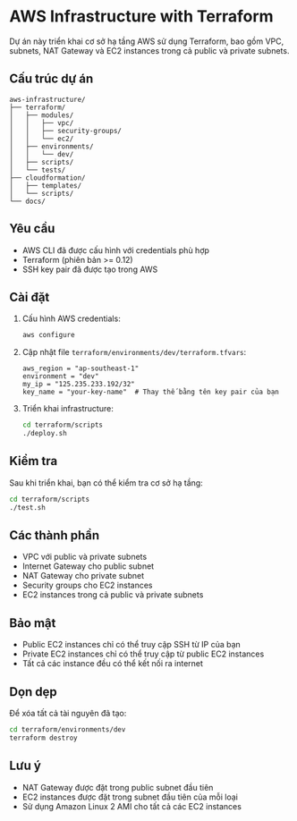 # AWS Infrastructure with Terraform

Dự án này triển khai cơ sở hạ tầng AWS sử dụng Terraform, bao gồm VPC, subnets, NAT Gateway và EC2 instances trong cả public và private subnets.

## Cấu trúc dự án

```
aws-infrastructure/
├── terraform/
│   ├── modules/
│   │   ├── vpc/
│   │   ├── security-groups/
│   │   └── ec2/
│   ├── environments/
│   │   └── dev/
│   ├── scripts/
│   └── tests/
├── cloudformation/
│   ├── templates/
│   └── scripts/
└── docs/
```

## Yêu cầu

- AWS CLI đã được cấu hình với credentials phù hợp
- Terraform (phiên bản >= 0.12)
- SSH key pair đã được tạo trong AWS

## Cài đặt

1. Cấu hình AWS credentials:
   ```bash
   aws configure
   ```

2. Cập nhật file `terraform/environments/dev/terraform.tfvars`:
   ```hcl
   aws_region = "ap-southeast-1"
   environment = "dev"
   my_ip = "125.235.233.192/32"
   key_name = "your-key-name"  # Thay thế bằng tên key pair của bạn
   ```

3. Triển khai infrastructure:
   ```bash
   cd terraform/scripts
   ./deploy.sh
   ```

## Kiểm tra

Sau khi triển khai, bạn có thể kiểm tra cơ sở hạ tầng:

```bash
cd terraform/scripts
./test.sh
```

## Các thành phần

- VPC với public và private subnets
- Internet Gateway cho public subnet
- NAT Gateway cho private subnet
- Security groups cho EC2 instances
- EC2 instances trong cả public và private subnets

## Bảo mật

- Public EC2 instances chỉ có thể truy cập SSH từ IP của bạn
- Private EC2 instances chỉ có thể truy cập từ public EC2 instances
- Tất cả các instance đều có thể kết nối ra internet

## Dọn dẹp

Để xóa tất cả tài nguyên đã tạo:
```bash
cd terraform/environments/dev
terraform destroy
```

## Lưu ý

- NAT Gateway được đặt trong public subnet đầu tiên
- EC2 instances được đặt trong subnet đầu tiên của mỗi loại
- Sử dụng Amazon Linux 2 AMI cho tất cả các EC2 instances 